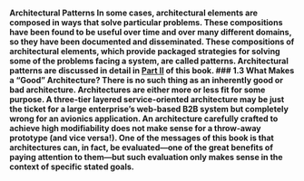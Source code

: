 #### Architectural Patterns In some cases, architectural elements are composed in ways that solve particular problems. These compositions have been found to be useful over time and over many different domains, so they have been documented and disseminated. These compositions of architectural elements, which provide packaged strategies for solving some of the problems facing a system, are called patterns. Architectural patterns are discussed in detail in [Part II](part02.xhtml#part02) of this book. ### 1.3 What Makes a “Good” Architecture? There is no such thing as an inherently good or bad architecture. Architectures are either more or less fit for some purpose. A three-tier layered service-oriented architecture may be just the ticket for a large enterprise’s web-based B2B system but completely wrong for an avionics application. An architecture carefully crafted to achieve high modifiability does not make sense for a throw-away prototype (and vice versa!). One of the messages of this book is that architectures can, in fact, be evaluated—one of the great benefits of paying attention to them—but such evaluation only makes sense in the context of specific stated goals.